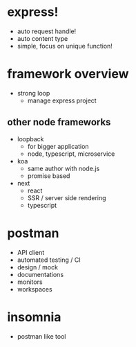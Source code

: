 # express!

- auto request handle!
- auto content type
- simple, focus on unique function!

# framework overview

- strong loop
  - manage express project

## other node frameworks

- loopback
  - for bigger application
  - node, typescript, microservice
- koa
  - same author with node.js
  - promise based
- next
  - react
  - SSR / server side rendering
  - typescript

# postman

- API client
- automated testing / CI
- design / mock
- documentations
- monitors
- workspaces

# insomnia

- postman like tool
